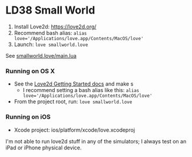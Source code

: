 # LD38 Small World

1. Install Love2d: https://love2d.org/
2. Recommend bash alias: `alias love='/Applications/love.app/Contents/MacOS/love'`
3. Launch: `love smallworld.love`

See [smallworld.love/main.lua](smallworld.love/main.lua)

### Running on OS X

- See the [Love2d Getting Started docs](https://love2d.org/wiki/Getting_Started) and make s
  - I recommend setting a bash alias like this: `alias love='/Applications/love.app/Contents/MacOS/love'`
- From the project root, run: `love smallworld.love`

### Running on iOS

- Xcode project: ios/platform/xcode/love.xcodeproj

I'm not able to run love2d stuff in any of the simulators; I always test on an iPad or iPhone physical device.
